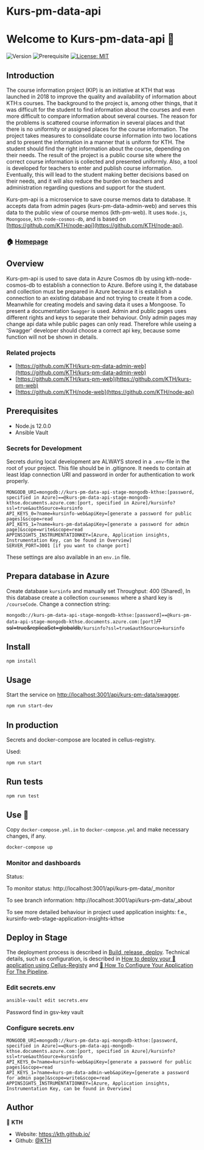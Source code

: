 # Kurs-pm-data-api
# Welcome to Kurs-pm-data-api 👋

![Version](https://img.shields.io/badge/version-0.1.0-blue.svg?cacheSeconds=2592000)
![Prerequisite](https://img.shields.io/badge/node-12.0.0-blue.svg)
[![License: MIT](https://img.shields.io/badge/License-MIT-yellow.svg)](#)

## Introduction

The course information project (KIP) is an initiative at KTH that was launched in 2018 to improve the quality and availability of information about KTH:s courses. The background to the project is, among other things, that it was difficult for the student to find information about the courses and even more difficult to compare information about several courses. The reason for the problems is scattered course information in several places and that there is no uniformity or assigned places for the course information. The project takes measures to consolidate course information into two locations and to present the information in a manner that is uniform for KTH. The student should find the right information about the course, depending on their needs. The result of the project is a public course site where the correct course information is collected and presented uniformly. Also, a tool is developed for teachers to enter and publish course information. Eventually, this will lead to the student making better decisions based on their needs, and it will also reduce the burden on teachers and administration regarding questions and support for the student.

Kurs-pm-api is a microservice to save course memos data to database. It accepts data from admin pages (kurs-pm-data-admin-web) and serves this data to the public view of course memos (kth-pm-web). It uses `Node.js`, `Moongoose`, `kth-node-cosmos-db`, and is based on [https://github.com/KTH/node-api](https://github.com/KTH/node-api).

### 🏠 [Homepage](https://github.com/KTH/kurs-pm-data-api)

## Overview

Kurs-pm-api is used to save data in Azure Cosmos db by using kth-node-cosmos-db to establish a connection to Azure. Before using it, the database and collection must be prepared in Azure because it is establish a connection to an existing database and not trying to create it from a code. Meanwhile for creating models and saving data it uses a Mongoose. To present a documentation `Swagger` is used.
Admin and public pages uses different rights and keys to separate their behaviour.
Only admin pages may change api data while public pages can only read. Therefore while useing a 'Swagger' developer should choose a correct api key, because some function will not be shown in details.


### Related projects

- [https://github.com/KTH/kurs-pm-data-admin-web](https://github.com/KTH/kurs-pm-data-admin-web)
- [https://github.com/KTH/kurs-pm-web](https://github.com/KTH/kurs-pm-web)
- [https://github.com/KTH/node-web](https://github.com/KTH/node-api)

## Prerequisites

- Node.js 12.0.0
- Ansible Vault

### Secrets for Development

Secrets during local development are ALWAYS stored in a `.env`-file in the root of your project. This file should be in .gitignore. It needs to contain at least ldap connection URI and password in order for authentication to work properly.

```
MONGODB_URI=mongodb://kurs-pm-data-api-stage-mongodb-kthse:[password, specified in Azure]==@kurs-pm-data-api-stage-mongodb-kthse.documents.azure.com:[port, specified in Azure]/kursinfo?ssl=true&authSource=kursinfo
API_KEYS_0=?name=kursinfo-web&apiKey=[generate a password for public pages]&scope=read
API_KEYS_1=?name=kurs-pm-data&apiKey=[generate a password for admin page]&scope=write&scope=read
APPINSIGHTS_INSTRUMENTATIONKEY=[Azure, Application insights, Instrumentation Key, can be found in Overview]
SERVER_PORT=3001 [if you want to change port]
```

These settings are also available in an `env.in` file.

## Prepara database in Azure

Create database `kursinfo` and manually set Throughput: 400 (Shared),
In this database create a collection `coursememos` where a shard key is `/courseCode`.
Change a connection string:

`mongodb://kurs-pm-data-api-stage-mongodb-kthse:[password]==@kurs-pm-data-api-stage-mongodb-kthse.documents.azure.com:[port]`~~/?ssl=true&replicaSet=globaldb~~`/kursinfo?ssl=true&authSource=kursinfo`




## Install

```sh
npm install
```

## Usage

Start the service on [http://localhost:3001/api/kurs-pm-data/swagger](http://localhost:3001/api/kurs-pm-data/swagger).

```sh
npm run start-dev
```

## In production

Secrets and docker-compose are located in cellus-registry.

Used:
```sh
npm run start
```

## Run tests

```sh
npm run test
```

## Use 🐳

Copy `docker-compose.yml.in` to `docker-compose.yml` and make necessary changes, if any. 

```sh
docker-compose up
```


### Monitor and dashboards

Status: 

To monitor status: http://localhost:3001/api/kurs-pm-data/_monitor

To see branch information: http://localhost:3001/api/kurs-pm-data/_about

To see more detailed behaviour in project used application insights: f.e., kursinfo-web-stage-application-insights-kthse


## Deploy in Stage

The deployment process is described in [Build, release, deploy](https://confluence.sys.kth.se/confluence/x/aY3_Ag). Technical details, such as configuration, is described in [How to deploy your 🐳 application using Cellus-Registy](https://gita.sys.kth.se/Infosys/cellus-registry/blob/master/HOW-TO-DEPLOY.md) and [🔧 How To Configure Your Application For The Pipeline](https://gita.sys.kth.se/Infosys/cellus-registry/blob/master/HOW-TO-CONFIGURE.md).

### Edit secrets.env

```sh
ansible-vault edit secrets.env
```
Password find in gsv-key vault

### Configure secrets.env

```
MONGODB_URI=mongodb://kurs-pm-data-api-mongodb-kthse:[password, specified in Azure]==@kurs-pm-data-api-mongodb-kthse.documents.azure.com:[port, specified in Azure]/kursinfo?ssl=true&authSource=kursinfo
API_KEYS_0=?name=kursinfo-web&apiKey=[generate a password for public pages]&scope=read
API_KEYS_1=?name=kurs-pm-data-admin-web&apiKey=[generate a password for admin page]&scope=write&scope=read
APPINSIGHTS_INSTRUMENTATIONKEY=[Azure, Application insights, Instrumentation Key, can be found in Overview]
```

## Author

👤 **KTH**

- Website: https://kth.github.io/
- Github: [@KTH](https://github.com/KTH)
